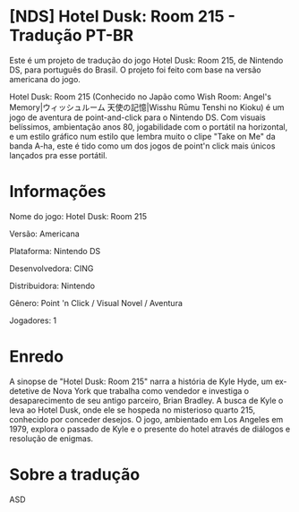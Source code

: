 # [NDS] Hotel Dusk: Room 215 - Tradução PT-BR

Este é um projeto de tradução do jogo Hotel Dusk: Room 215, de Nintendo DS, para português do Brasil. O projeto foi feito com base na versão americana do jogo.

Hotel Dusk: Room 215 (Conhecido no Japão como Wish Room: Angel's Memory|ウィッシュルーム 天使の記憶|Wisshu Rūmu Tenshi no Kioku) é um jogo de aventura de point-and-click para o Nintendo DS. Com visuais belíssimos, ambientação anos 80, jogabilidade com o portátil na horizontal, e um estilo gráfico num estilo que lembra muito o clipe "Take on Me" da banda A-ha, este é tido como um dos jogos de point'n click mais únicos lançados pra esse portátil.

# Informações

Nome do jogo: Hotel Dusk: Room 215

Versão: Americana

Plataforma: Nintendo DS

Desenvolvedora: CING

Distribuidora: Nintendo

Gênero: Point 'n Click / Visual Novel / Aventura

Jogadores: 1

# Enredo

A sinopse de "Hotel Dusk: Room 215" narra a história de Kyle Hyde, um ex-detetive de Nova York que trabalha como vendedor e investiga o desaparecimento de seu antigo parceiro, Brian Bradley. A busca de Kyle o leva ao Hotel Dusk, onde ele se hospeda no misterioso quarto 215, conhecido por conceder desejos. O jogo, ambientado em Los Angeles em 1979, explora o passado de Kyle e o presente do hotel através de diálogos e resolução de enigmas.

# Sobre a tradução

ASD
